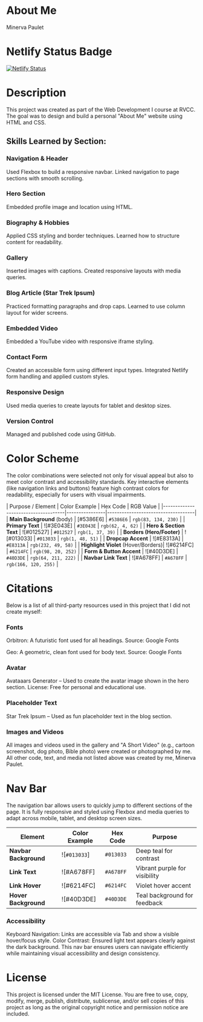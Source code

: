 # About Me
Minerva Paulet

# Netlify Status Badge
[![Netlify Status](https://api.netlify.com/api/v1/badges/e8be1fbe-8a4a-4b1a-9621-97e9ca34fae8/deploy-status)](https://app.netlify.com/projects/about-me-minervapaulet/deploys)

# Description
This project was created as part of the Web Development I course at RVCC. The goal was to design and build a personal "About Me" website using HTML and CSS.

## Skills Learned by Section:
### Navigation & Header
Used Flexbox to build a responsive navbar.
Linked navigation to page sections with smooth scrolling.

### Hero Section
Embedded profile image and location using HTML.

### Biography & Hobbies
Applied CSS styling and border techniques.
Learned how to structure content for readability.

### Gallery
Inserted images with captions.
Created responsive layouts with media queries.

### Blog Article (Star Trek Ipsum)
Practiced formatting paragraphs and drop caps.
Learned to use column layout for wider screens.

### Embedded Video
Embedded a YouTube video with responsive iframe styling.

### Contact Form
Created an accessible form using different input types.
Integrated Netlify form handling and applied custom styles.

### Responsive Design
Used media queries to create layouts for tablet and desktop sizes.

### Version Control
Managed and published code using GitHub.

# Color Scheme
The color combinations were selected not only for visual appeal but also to meet color contrast and accessibility standards. Key interactive elements (like navigation links and buttons) feature high contrast colors for readability, especially for users with visual impairments.

| Purpose / Element                    | Color Example | Hex Code   | RGB Value             |
|-------------------------------------|----------------|------------------------------------|
| **Main Background** (body)          | [#5386E6]      | `#5386E6` | `rgb(83, 134, 230)`  |
| **Primary Text**                    | ![#3E043E]     | `#3E043E` | `rgb(62, 4, 62)`     |
| **Hero & Section Text**             | ![#012527]     | `#012527` | `rgb(1, 37, 39)`     |
| **Borders (Hero/Footer)**           | ![#013033]     | `#013033` | `rgb(1, 48, 51)`     |
| **Dropcap Accent**                  | ![#E8313A]     | `#E8313A` | `rgb(232, 49, 58)`   |
| **Highlight Violet** (Hover/Borders)| ![#6214FC]     | `#6214FC` | `rgb(98, 20, 252)`   |
| **Form & Button Accent**            | ![#40D3DE]     | `#40D3DE` | `rgb(64, 211, 222)`  |
| **Navbar Link Text**                | ![#A678FF]     | `#A678FF` | `rgb(166, 120, 255)` |


# Citations
Below is a list of all third-party resources used in this project that I did not create myself:

### Fonts
Orbitron: A futuristic font used for all headings.
Source: Google Fonts

Geo: A geometric, clean font used for body text.
Source: Google Fonts

### Avatar
Avataaars Generator – Used to create the avatar image shown in the hero section.
License: Free for personal and educational use.

### Placeholder Text
Star Trek Ipsum – Used as fun placeholder text in the blog section.

### Images and Videos
All images and videos used in the gallery and "A Short Video" (e.g., cartoon screenshot, dog photo, Bible photo) were created or photographed by me.
All other code, text, and media not listed above was created by me, Minerva Paulet.

# Nav Bar
The navigation bar allows users to quickly jump to different sections of the page. It is fully responsive and styled using Flexbox and media queries to adapt across mobile, tablet, and desktop screen sizes.


| Element               | Color Example  | Hex Code  | Purpose                       |
| --------------------- | ---------------| --------- | ----------------------------- |
| **Navbar Background** | ![`#013033`]   | `#013033` | Deep teal for contrast        |
| **Link Text**         | ![#A678FF]     | `#A678FF` | Vibrant purple for visibility |
| **Link Hover**        | ![#6214FC]     | `#6214FC` | Violet hover accent           |
| **Hover Background**  | ![#40D3DE]     | `#40D3DE` | Teal background for feedback  |


### Accessibility
Keyboard Navigation: Links are accessible via Tab and show a visible hover/focus style.
Color Contrast: Ensured light text appears clearly against the dark background.
This nav bar ensures users can navigate efficiently while maintaining visual accessibility and design consistency.

# License
This project is licensed under the MIT License. You are free to use, copy, modify, merge, publish, distribute, sublicense, and/or sell copies of this project as long as the original copyright notice and permission notice are included.






